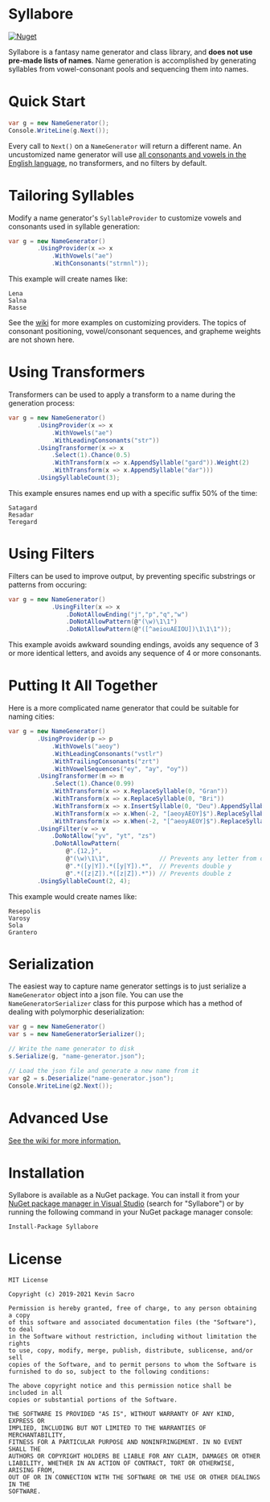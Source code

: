 # Syllabore
[![Nuget](https://img.shields.io/nuget/v/Syllabore)](https://www.nuget.org/packages/Syllabore/)

Syllabore is a fantasy name generator and class library, and **does not use pre-made lists of names**. Name generation is accomplished by generating syllables from vowel-consonant pools and sequencing them into names. 

# Quick Start
```csharp
var g = new NameGenerator();
Console.WriteLine(g.Next());
```
Every call to ``Next()`` on a ```NameGenerator```  will return a different name. An uncustomized name generator will use [all consonants and vowels in the English language](https://github.com/kesac/Syllabore/wiki/Defaults), no transformers, and no filters by default. 

# Tailoring Syllables
Modify a name generator's ```SyllableProvider``` to customize vowels and consonants used in syllable generation:
```csharp
var g = new NameGenerator()
        .UsingProvider(x => x
            .WithVowels("ae")
            .WithConsonants("strmnl"));     
```
This example will create names like:
```
Lena
Salna
Rasse
```
See the [wiki](https://github.com/kesac/Syllabore/wiki) for more examples on customizing providers. The topics of consonant positioning, vowel/consonant sequences, and grapheme weights are not shown here.

# Using Transformers
Transformers can be used to apply a transform to a name during the generation process:
```csharp
var g = new NameGenerator()
        .UsingProvider(x => x
            .WithVowels("ae")
            .WithLeadingConsonants("str"))
        .UsingTransformer(x => x
            .Select(1).Chance(0.5)
            .WithTransform(x => x.AppendSyllable("gard")).Weight(2)
            .WithTransform(x => x.AppendSyllable("dar")))
        .UsingSyllableCount(3);
```
This example ensures names end up with a specific suffix 50% of the time:
```
Satagard
Resadar
Teregard
```

# Using Filters
Filters can be used to improve output, by preventing specific substrings or patterns from occuring:
```csharp
var g = new NameGenerator()
            .UsingFilter(x => x
                .DoNotAllowEnding("j","p","q","w")
                .DoNotAllowPattern(@"(\w)\1\1")
                .DoNotAllowPattern(@"([^aeiouAEIOU])\1\1\1"));
```
This example avoids awkward sounding endings, avoids any sequence of 3 or more identical letters, and avoids any sequence of 4 or more consonants.

# Putting It All Together
Here is a more complicated name generator that could be suitable for naming cities:
```csharp
var g = new NameGenerator()
        .UsingProvider(p => p
            .WithVowels("aeoy")
            .WithLeadingConsonants("vstlr")
            .WithTrailingConsonants("zrt")
            .WithVowelSequences("ey", "ay", "oy"))
        .UsingTransformer(m => m
            .Select(1).Chance(0.99)
            .WithTransform(x => x.ReplaceSyllable(0, "Gran"))
            .WithTransform(x => x.ReplaceSyllable(0, "Bri"))
            .WithTransform(x => x.InsertSyllable(0, "Deu").AppendSyllable("gard")).Weight(2)
            .WithTransform(x => x.When(-2, "[aeoyAEOY]$").ReplaceSyllable(-1, "opolis"))
            .WithTransform(x => x.When(-2, "[^aeoyAEOY]$").ReplaceSyllable(-1, "polis")))
        .UsingFilter(v => v
            .DoNotAllow("yv", "yt", "zs")
            .DoNotAllowPattern(
                @".{12,}",
                @"(\w)\1\1",              // Prevents any letter from occuring three times in a row
                @".*([y|Y]).*([y|Y]).*",  // Prevents double y
                @".*([z|Z]).*([z|Z]).*")) // Prevents double z
        .UsingSyllableCount(2, 4);
```
This example would create names like:
```
Resepolis
Varosy
Sola 
Grantero
```

# Serialization
The easiest way to capture name generator settings is to just serialize a ```NameGenerator``` object into a json file. You can use the ```NameGeneratorSerializer``` class for this purpose which has a method of dealing with polymorphic deserialization:

```csharp
var g = new NameGenerator()
var s = new NameGeneratorSerializer();

// Write the name generator to disk
s.Serialize(g, "name-generator.json");

// Load the json file and generate a new name from it
var g2 = s.Deserialize("name-generator.json");
Console.WriteLine(g2.Next());
```
# Advanced Use
[See the wiki for more information.](https://github.com/kesac/Syllabore/wiki)

# Installation
Syllabore is available as a NuGet package. You can install it from your [NuGet package manager in Visual Studio](https://docs.microsoft.com/en-us/nuget/quickstart/install-and-use-a-package-in-visual-studio) (search for "Syllabore") or by running the following command in your NuGet package manager console:
```
Install-Package Syllabore
```

# License
```
MIT License

Copyright (c) 2019-2021 Kevin Sacro

Permission is hereby granted, free of charge, to any person obtaining a copy
of this software and associated documentation files (the "Software"), to deal
in the Software without restriction, including without limitation the rights
to use, copy, modify, merge, publish, distribute, sublicense, and/or sell
copies of the Software, and to permit persons to whom the Software is
furnished to do so, subject to the following conditions:

The above copyright notice and this permission notice shall be included in all
copies or substantial portions of the Software.

THE SOFTWARE IS PROVIDED "AS IS", WITHOUT WARRANTY OF ANY KIND, EXPRESS OR
IMPLIED, INCLUDING BUT NOT LIMITED TO THE WARRANTIES OF MERCHANTABILITY,
FITNESS FOR A PARTICULAR PURPOSE AND NONINFRINGEMENT. IN NO EVENT SHALL THE
AUTHORS OR COPYRIGHT HOLDERS BE LIABLE FOR ANY CLAIM, DAMAGES OR OTHER
LIABILITY, WHETHER IN AN ACTION OF CONTRACT, TORT OR OTHERWISE, ARISING FROM,
OUT OF OR IN CONNECTION WITH THE SOFTWARE OR THE USE OR OTHER DEALINGS IN THE
SOFTWARE.
```
